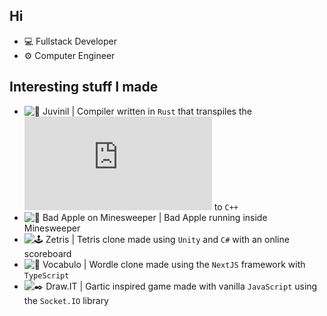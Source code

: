 
## Hi

- 💻 Fullstack Developer
- ⚙️ Computer Engineer

## Interesting stuff I made
- ![🦀 Juvinil](https://github.com/vininew921/juvinil) | Compiler written in `Rust` that transpiles the ![source language](https://github.com/vininew921/juvinil/blob/main/SOURCE_LANGUAGE.md) to `C++`
- ![🍎 Bad Apple on Minesweeper](https://github.com/vininew921/bad-apple-minesweeper) | Bad Apple running inside Minesweeper
- ![🕹️ Zetris](https://github.com/vininew921/Zetris) | Tetris clone made using `Unity` and `C#` with an online scoreboard
- ![🧩 Vocabulo](https://github.com/vininew921/vocabulo) | Wordle clone made using the `NextJS` framework with `TypeScript`
- ![✒️ Draw.IT](https://github.com/vininew921/draw.it) | Gartic inspired game made with vanilla `JavaScript` using the `Socket.IO` library
